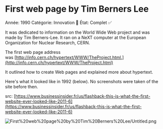 # First web page by Tim Berners Lee

Année: 1990
Catégorie: Innovation 🎢
État: Complet ✅

It was dedicated to information on the World Wide Web project and was made by Tim Berners-Lee. It ran on a NeXT computer at the European Organization for Nuclear Research, CERN.

The first web page address was [http://info.cern.ch/hypertext/WWW/TheProject.html.](http://info.cern.ch/hypertext/WWW/TheProject.html)

It outlined how to create Web pages and explained more about hypertext.

Here's what it looked like in 1992 (below). No screenshots were taken of the site before then.

src: [https://www.businessinsider.fr/us/flashback-this-is-what-the-first-website-ever-looked-like-2011-6](https://www.businessinsider.fr/us/flashback-this-is-what-the-first-website-ever-looked-like-2011-6)

![First%20web%20page%20by%20Tim%20Berners%20Lee/Untitled.png](First%20web%20page%20by%20Tim%20Berners%20Lee/Untitled.png)